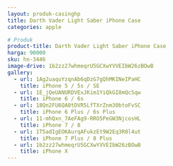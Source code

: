 ```yaml
---
layout: produk-casinghp
title: Darth Vader Light Saber iPhone Case
categories: apple

# Produk
product-title: Darth Vader Light Saber iPhone Case
harga: 90000
sku: hn-3446
image-drive: 1b2zz27whmeqrU5GCXwYVVEIbW26zBOwB
gallery:
  - url: 1Ag2uaquYzqnAb6qDzG7gQhMKINeIPaHC
    title: iPhone 5 / 5s / SE
  - url: 1E_jQeUANURDVExJKim1YiQkGI8mQcSqw
    title: iPhone 6 / 6s
  - url: 18Qn2FU6QA0tDVR5LfTXrZnm30btoFvSC
    title: iPhone 6 Plus / 6s Plus
  - url: 11-mhQxn_7AeFAg9-RRO5PeGW3NjcosHL
    title: iPhone 7 / 8
  - url: 1T5adIgEOKAurqAFukzEt9W2Eq3R0l4ut
    title: iPhone 7 Plus / 8 Plus
  - url: 1b2zz27whmeqrU5GCXwYVVEIbW26zBOwB
    title: iPhone X
---
```

